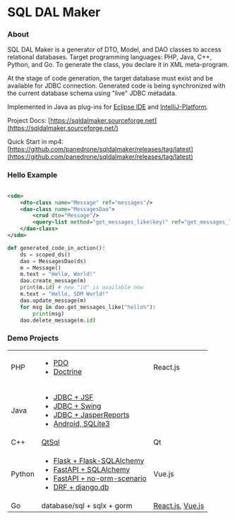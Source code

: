 # SQL DAL Maker

### About

SQL DAL Maker is a generator of DTO, Model, and DAO classes to access relational databases. Target
programming languages: PHP, Java, C++, Python, and Go. To generate the class, you declare it in XML meta-program.

At the stage of code generation, the target database must exist and be available for JDBC connection.
Generated code is being synchronized with the current database schema using "live" JDBC metadata.

Implemented in Java as plug-ins for [Eclipse IDE](http://marketplace.eclipse.org/content/sql-dal-maker) and
[IntelliJ-Platform](http://plugins.jetbrains.com/plugin/7092).

Project Docs: [https://sqldalmaker.sourceforge.net](https://sqldalmaker.sourceforge.net/)

Quick Start in
mp4: [https://github.com/panedrone/sqldalmaker/releases/tag/latest](https://github.com/panedrone/sqldalmaker/releases/tag/latest)

### Hello Example

```xml

<sdm>
    <dto-class name="Message" ref="messages"/>
    <dao-class name="MessagesDao">
        <crud dto="Message"/>
        <query-list method="get_messages_like(key)" ref="get_messages_like.sql"/>
    </dao-class>
</sdm>
```

```python
def generated_code_in_action():
    ds = scoped_ds()
    dao = MessagesDao(ds)
    m = Message()
    m.text = "Hello, World!"
    dao.create_message(m)
    print(m.id) # new "id" is available now
    m.text = "Hello, SDM World!"
    dao.update_message(m)
    for msg in dao.get_messages_like("hello%"):
        print(msg)
    dao.delete_message(m.id)
```

### Demo Projects

<table>
<tr>
    <td>
        PHP
    </td>
    <td>
      <ul>
        <li><a href="https://github.com/panedrone/sdm_demo_php_todolist">PDO</a></li>
        <li><a href="https://github.com/panedrone/sdm_demo_todolist_php_doctrine">Doctrine</a></li>
      </ul>
    </td>
    <td>
        React.js
    </td>
</tr>
<tr>
    <td>
        Java
    </td>
    <td>
      <ul>
        <li><a href="https://github.com/panedrone/sdm_demo_jsf_todolist">JDBC + JSF</a></li>
        <li><a href="https://github.com/panedrone/sdm_demo_java_jdbc_swing_thesaurus_sqlite3">JDBC + Swing</a></li>
        <li><a href="https://github.com/panedrone/sdm_demo_jasper_reports_northwindEF">JDBC + JasperReports</a></li>
        <li><a href="https://github.com/panedrone/sdm_demo_android_thesaurus">Android, SQLite3</a></li>
      </ul>
    </td>
    <td>
    </td>
</tr>
<tr>
    <td>
        C++
    </td>
    <td>
        <a href="https://github.com/panedrone/sdm_demo_qt6_thesaurus">QtSql</a>
    </td>
    <td>
        Qt
    </td>
</tr>
<tr>
    <td>
        Python
    </td>
    <td>
    <ul>
        <li><a href="https://github.com/panedrone/sdm_demo_todolist_flask_sqlalchemy">Flask + Flask-SQLAlchemy</a></li>
        <li><a href="https://github.com/panedrone/sdm_demo_todolist_fastapi_sqlalchemy">FastAPI + SQLAlchemy</a></li>
        <li><a href="https://github.com/panedrone/sdm_demo_fastapi_no_orm_scenario">FastAPI + no-orm-scenario</a></li>
        <li><a href="https://github.com/panedrone/sdm_demo_todolist_django">DRF + django.db</a></li>
    </ul>
    </td>
    <td>
        Vue.js
    </td>
</tr>
<tr>
    <td>
        Go
    </td>
    <td>
        database/sql + sqlx + gorm
    </td>
    <td>
        <a href="https://github.com/panedrone/sdm_todolist_go_react16_sqlite3_npm">React.js</a>,
        <a href="https://github.com/panedrone/sdm_todolist_go_vue2_sqlite3_npm">Vue.js</a>        
    </td>
</tr>
</table>